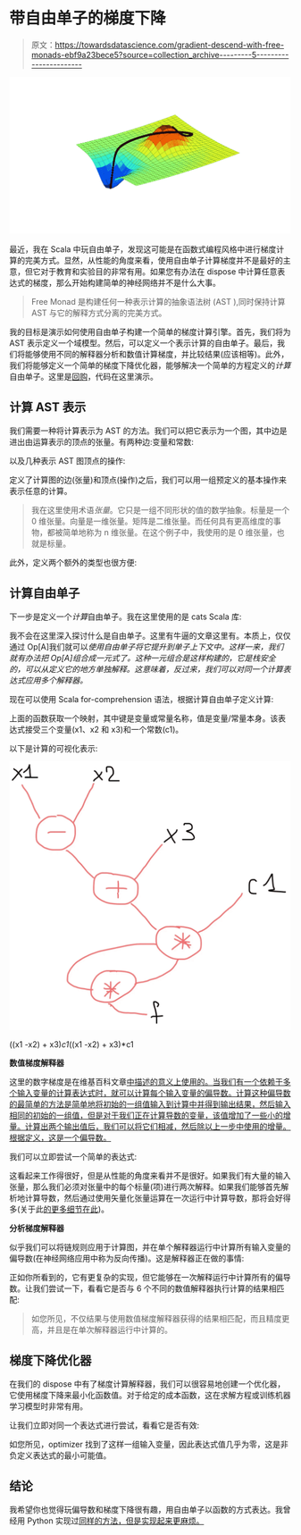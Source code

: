 # 带自由单子的梯度下降

> 原文：<https://towardsdatascience.com/gradient-descend-with-free-monads-ebf9a23bece5?source=collection_archive---------5----------------------->

![](img/4da39559d0495e345419acd12249b186.png)

最近，我在 Scala 中玩自由单子，发现这可能是在函数式编程风格中进行梯度计算的完美方式。显然，从性能的角度来看，使用自由单子计算梯度并不是最好的主意，但它对于教育和实验目的非常有用。如果您有办法在 dispose 中计算任意表达式的梯度，那么开始构建简单的神经网络并不是什么大事。

> Free Monad 是构建任何一种表示计算的抽象语法树 (AST ),同时保持计算 AST 与它的解释方式分离的完美方式。

我的目标是演示如何使用自由单子构建一个简单的梯度计算引擎。首先，我们将为 AST 表示定义一个域模型。然后，可以定义一个表示计算的自由单子。最后，我们将能够使用不同的解释器分析和数值计算梯度，并比较结果(应该相等)。此外，我们将能够定义一个简单的梯度下降优化器，能够解决一个简单的方程定义的*计算*自由单子。这里是[回购](https://github.com/stormy-ua/grad4free)，代码在这里演示。

## **计算 AST 表示**

我们需要一种将计算表示为 AST 的方法。我们可以把它表示为一个图，其中边是进出由运算表示的顶点的张量。有两种边:变量和常数:

以及几种表示 AST 图顶点的操作:

定义了计算图的边(张量)和顶点(操作)之后，我们可以用一组预定义的基本操作来表示任意的计算。

> 我在这里使用术语*张量*。它只是一组不同形状的值的数学抽象。标量是一个 0 维张量。向量是一维张量。矩阵是二维张量。而任何具有更高维度的事物，都被简单地称为 n 维张量。在这个例子中，我使用的是 0 维张量，也就是标量。

此外，定义两个额外的类型也很方便:

## 计算自由单子

下一步是定义一个*计算*自由单子。我在这里使用的是 cats Scala 库:

我不会在这里深入探讨什么是自由单子。这里有牛逼的文章这里有。本质上，仅仅通过 Op[A]我们就可以*使用自由单子将它提升到单子上下文中。这样一来，我们就有办法把 Op[A]组合成一元式了。这种一元组合是这样构建的，它是栈安全的，可以从定义它的地方单独解释。这意味着，反过来，我们可以对同一个计算表达式应用多个解释器。*

现在可以使用 Scala for-comprehension 语法，根据计算自由单子定义计算:

上面的函数获取一个映射，其中键是变量或常量名称，值是变量/常量本身。该表达式接受三个变量(x1、x2 和 x3)和一个常数(c1)。

以下是计算的可视化表示:

![](img/9dd2895b8bdd8adcdf37cd6ed9e27fb5.png)

((x1 -x2) + x3)*c1*((x1 -x2) + x3)*c1

**数值梯度解释器**

这里的数字梯度是在维基百科文章[中描述的意义上使用的。当我们有一个依赖于多个输入变量的计算表达式时，就可以计算每个输入变量的偏导数。计算这种偏导数的最简单的方法是简单地将初始的一组值输入到计算中并得到输出结果，然后输入相同的初始的一组值，但是对于我们正在计算导数的变量，该值增加了一些小的增量。计算出两个输出值后，我们可以将它们相减，然后除以上一步中使用的增量。根据定义，这是一个偏导数。](https://en.wikipedia.org/wiki/Numerical_differentiation)

我们可以立即尝试一个简单的表达式:

这看起来工作得很好，但是从性能的角度来看并不是很好。如果我们有大量的输入张量，那么我们必须对张量中的每个标量(项)进行两次解释。如果我们能够首先解析地计算导数，然后通过使用矢量化张量运算在一次运行中计算导数，那将会好得多(关于此[的更多细节在此](https://hackernoon.com/machine-learning-with-tensorflow-8873fdee2b68))。

**分析梯度解释器**

似乎我们可以将链规则应用于计算图，并在单个解释器运行中计算所有输入变量的偏导数(在神经网络应用中称为反向传播)。这是解释器正在做的事情:

正如你所看到的，它有更复杂的实现，但它能够在一次解释运行中计算所有的偏导数。让我们尝试一下，看看它是否与 6 个不同的数值解释器执行计算的结果相匹配:

> 如您所见，不仅结果与使用数值梯度解释器获得的结果相匹配，而且精度更高，并且是在单次解释器运行中计算的。

## 梯度下降优化器

在我们的 dispose 中有了梯度计算解释器，我们可以很容易地创建一个优化器，它使用梯度下降来最小化函数值。对于给定的成本函数，这在求解方程或训练机器学习模型时非常有用。

让我们立即对同一个表达式进行尝试，看看它是否有效:

如您所见，optimizer 找到了这样一组输入变量，因此表达式值几乎为零，这是非负定义表达式的最小可能值。

## 结论

我希望你也觉得玩偏导数和梯度下降很有趣，用自由单子以函数的方式表达。我曾经用 Python 实现过[同样的方法，但是实现起来更麻烦。](https://github.com/stormy-ua/DeepLearningToy)
